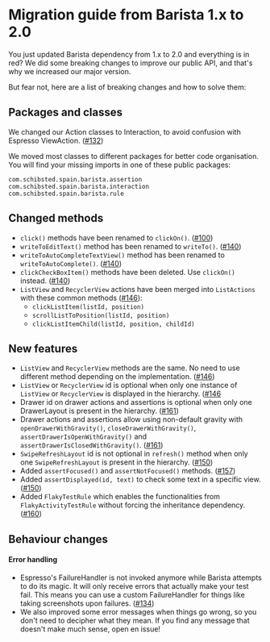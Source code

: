 # Migration guide from Barista 1.x to 2.0

You just updated Barista dependency from 1.x to 2.0 and everything is in red?
We did some breaking changes to improve our public API, and that's why we increased our major version.

But fear not, here are a list of breaking changes and how to solve them:

## Packages and classes
We changed our Action classes to Interaction, to avoid confusion with Espresso ViewAction. ([#132](https://github.com/SchibstedSpain/Barista/issues/132))

We moved most classes to different packages for better code organisation. You will find your missing imports in one of these public packages:
```
com.schibsted.spain.barista.assertion
com.schibsted.spain.barista.interaction
com.schibsted.spain.barista.rule
```

## Changed methods
- `click()` methods have been renamed to `clickOn()`. ([#100](https://github.com/SchibstedSpain/Barista/issues/100))
- `writeToEditText()` method has been renamed to `writeTo()`. ([#140](https://github.com/SchibstedSpain/Barista/issues/140))
- `writeToAutoCompleteTextView()` method has been renamed to `writeToAutoComplete()`. ([#140](https://github.com/SchibstedSpain/Barista/issues/140))
- `clickCheckBoxItem()` methods have been deleted. Use `clickOn()` instead. ([#140](https://github.com/SchibstedSpain/Barista/issues/140))
- `ListView` and `RecyclerView` actions have been merged into `ListActions` with these common methods ([#146](https://github.com/SchibstedSpain/Barista/issues/146)):
  - `clickListItem(listId, position)`
  - `scrollListToPosition(listId, position)`
  - `clickListItemChild(listId, position, childId)`

## New features
- `ListView` and `RecyclerView` methods are the same. No need to use different method depending on the implementation. ([#146](https://github.com/SchibstedSpain/Barista/pull/146))
- `ListView` or `RecyclerView` id is optional when only one instance of `ListView` or `RecyclerView` is displayed in the hierarchy. ([#146](https://github.com/SchibstedSpain/Barista/pull/146)
- Drawer id on drawer actions and assertions is optional when only one DrawerLayout is present in the hierarchy. ([#161](https://github.com/SchibstedSpain/Barista/pull/161))
- Drawer actions and assertions allow using non-default gravity with `openDrawerWithGravity()`, `closeDrawerWithGravity()`, `assertDrawerIsOpenWithGravity()` and `assertDrawerIsClosedWithGravity()`. ([#161](https://github.com/SchibstedSpain/Barista/pull/161))
- `SwipeRefreshLayout` id is not optional in `refresh()` method when only one `SwipeRefreshLayout` is present in the hierarchy. ([#150](https://github.com/SchibstedSpain/Barista/pull/150))
- Added `assertFocused()` and `assertNotFocused()` methods.
([#157](https://github.com/SchibstedSpain/Barista/pull/157))
- Added `assertDisplayed(id, text)` to check some text in a specific view. ([#150](https://github.com/SchibstedSpain/Barista/pull/150))
- Added `FlakyTestRule` which enables the functionalities from `FlakyActivityTestRule` without forcing the inheritance dependency. ([#160](https://github.com/SchibstedSpain/Barista/pull/160))

## Behaviour changes

#### Error handling
- Espresso's FailureHandler is not invoked anymore while Barista attempts to do its magic. It will only receive errors that actually make your test fail. This means you can use a custom FailureHandler for things like taking screenshots upon failures. ([#134](https://github.com/SchibstedSpain/Barista/pull/134))
- We also improved some error messages when things go wrong, so you don't need to decipher what they mean. If you find any message that doesn't make much sense, open en issue!
